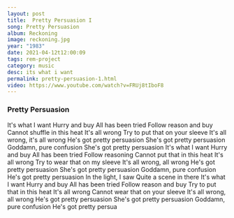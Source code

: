```yaml
---
layout: post
title:  Pretty Persuasion I
song: Pretty Persuasion
album: Reckoning
image: reckoning.jpg
year: "1983"
date: 2021-04-12t12:00:09
tags: rem-project
category: music
desc: its what i want
permalink: pretty-persuasion-1.html
video: https://www.youtube.com/watch?v=FRUj8tIboF8
---
```


### Pretty Persuasion

It's what I want
Hurry and buy
All has been tried
Follow reason and buy
Cannot shuffle in this heat
It's all wrong
Try to put that on your sleeve
It's all wrong, it's all wrong
He's got pretty persuasion
She's got pretty persuasion
Goddamn, pure confusion
She's got pretty persuasion
It's what I want
Hurry and buy
All has been tried
Follow reasoning
Cannot put that in this heat
It's all wrong
Try to wear that on my sleeve
It's all wrong, all wrong
He's got pretty persuasion
She's got pretty persuasion
Goddamn, pure confusion
He's got pretty persuasion
In the light, I saw
Quite a scene in there
It's what I want
Hurry and buy
All has been tried
Follow reason and buy
Try to put that in this heat
It's all wrong
Cannot wear that on your sleeve
It's all wrong, all wrong
He's got pretty persuasion
She's got pretty persuasion
Goddamn, pure confusion
He's got pretty persua